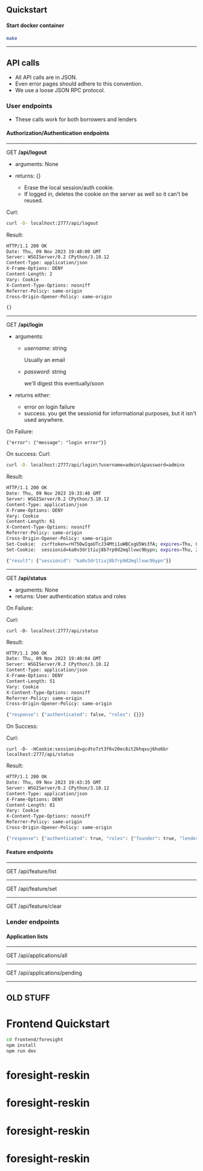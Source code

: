 
## Quickstart

#### Start docker container

```bash
make
```

----

## API calls

 - All API calls are in JSON.
 - Even error pages should adhere to this convention.
 - We use a loose JSON RPC protocol.

### User endpoints

 - These calls work for both borrowers and lenders

#### Authorization/Authentication endpoints

---
GET **/api/logout**
 - arguments: None
 - returns: {}

   - Erase the local session/auth cookie.
   - If logged in, deletes the cookie on the server as well so it can't be reused.

Curl:
```bash
curl -D- localhost:2777/api/logout
```

Result:
```bash
HTTP/1.1 200 OK
Date: Thu, 09 Nov 2023 19:40:00 GMT
Server: WSGIServer/0.2 CPython/3.10.12
Content-Type: application/json
X-Frame-Options: DENY
Content-Length: 2
Vary: Cookie
X-Content-Type-Options: nosniff
Referrer-Policy: same-origin
Cross-Origin-Opener-Policy: same-origin

{}
```

---
GET **/api/login**
 - arguments:
   - *username*: string

     Usually an email
     
   - *password*: string

     we'll digest this eventually/soon

  - returns either:
    - error on login failure
    - success.  you get the sessionid for informational purposes, but it isn't used anywhere.

On Failure:

    {"error": {"message": "login error"}}

On success:
Curl:
```bash
curl -D- localhost:2777/api/login\?username=admin\&password=adminx
```

Result:
```bash
HTTP/1.1 200 OK
Date: Thu, 09 Nov 2023 19:33:46 GMT
Server: WSGIServer/0.2 CPython/3.10.12
Content-Type: application/json
X-Frame-Options: DENY
Vary: Cookie
Content-Length: 61
X-Content-Type-Options: nosniff
Referrer-Policy: same-origin
Cross-Origin-Opener-Policy: same-origin
Set-Cookie:  csrftoken=rH75OwIqoUTcJ34Mti1uWBCxgU5Ws3fA; expires=Thu, 07 Nov 2024 19:33:46 GMT; Max-Age=31449600; Path=/; SameSite=Lax
Set-Cookie:  sessionid=ka0v3dr1tiuj8b7rp9d2mqllvwc9bypn; expires=Thu, 23 Nov 2023 19:33:46 GMT; HttpOnly; Max-Age=1209600; Path=/; SameSite=Lax

{"result": {"sessionid": "ka0v3dr1tiuj8b7rp9d2mqllvwc9bypn"}}
```

---
GET **/api/status**
 - arguments: None
 - returns: User authentication status and roles

On Failure:

Curl:
```
curl -D- localhost:2777/api/status
```

Result:
```bash
HTTP/1.1 200 OK
Date: Thu, 09 Nov 2023 19:40:04 GMT
Server: WSGIServer/0.2 CPython/3.10.12
Content-Type: application/json
X-Frame-Options: DENY
Content-Length: 51
Vary: Cookie
X-Content-Type-Options: nosniff
Referrer-Policy: same-origin
Cross-Origin-Opener-Policy: same-origin

{"response": {"authenticated": false, "roles": {}}}
```

On Success:

Curl:
```
curl -D- -HCookie:sessionid=gcdto7zt3f6v20ec8it2khqxuj6ho6br localhost:2777/api/status
```

Result:
```bash
HTTP/1.1 200 OK
Date: Thu, 09 Nov 2023 19:43:35 GMT
Server: WSGIServer/0.2 CPython/3.10.12
Content-Type: application/json
X-Frame-Options: DENY
Content-Length: 81
Vary: Cookie
X-Content-Type-Options: nosniff
Referrer-Policy: same-origin
Cross-Origin-Opener-Policy: same-origin

{"response": {"authenticated": true, "roles": {"founder": true, "lender": true}}}
```


#### Feature endpoints

---
GET /api/feature/list

---
GET /api/feature/set

---
GET /api/feature/clear

### Lender endpoints

#### Application lists

---
GET /api/applications/all

---
GET /api/applications/pending



----

## OLD STUFF

Frontend Quickstart
==

```bash
cd frontend/foresight
npm install
npm run dev
```
# foresight-reskin
# foresight-reskin
# foresight-reskin
# foresight-reskin
